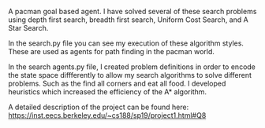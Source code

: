 A pacman goal based agent. I have solved several of these search problems using depth first search, breadth first search, Uniform Cost Search, and A Star Search.

In the search.py file you can see my execution of these algorithm styles. These are used as agents for path finding in the pacman world. 

In the search agents.py file, I created problem definitions in order to encode the state space diffferently to allow my search algorithms to solve different problems. Such as the find all corners and eat all food. I developed heuristics which increased the efficiency of the A* algorithm.

A detailed description of the project can be found here:
https://inst.eecs.berkeley.edu/~cs188/sp19/project1.html#Q8
